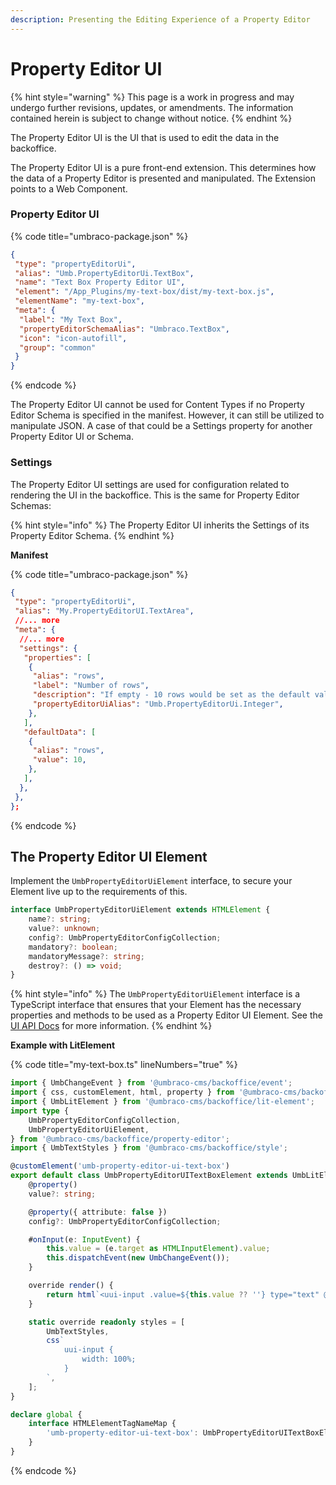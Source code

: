 ```yaml
---
description: Presenting the Editing Experience of a Property Editor
---
```


# Property Editor UI

{% hint style="warning" %}
This page is a work in progress and may undergo further revisions, updates, or amendments. The information contained herein is subject to change without notice.
{% endhint %}

The Property Editor UI is the UI that is used to edit the data in the backoffice.

The Property Editor UI is a pure front-end extension. This determines how the data of a Property Editor is presented and manipulated. The Extension points to a Web Component.

### Property Editor UI

{% code title="umbraco-package.json" %}
```json
{
 "type": "propertyEditorUi",
 "alias": "Umb.PropertyEditorUi.TextBox",
 "name": "Text Box Property Editor UI",
 "element": "/App_Plugins/my-text-box/dist/my-text-box.js",
 "elementName": "my-text-box",
 "meta": {
  "label": "My Text Box",
  "propertyEditorSchemaAlias": "Umbraco.TextBox",
  "icon": "icon-autofill",
  "group": "common"
 }
}
```
{% endcode %}

The Property Editor UI cannot be used for Content Types if no Property Editor Schema is specified in the manifest. However, it can still be utilized to manipulate JSON. A case of that could be a Settings property for another Property Editor UI or Schema.

### Settings

The Property Editor UI settings are used for configuration related to rendering the UI in the backoffice. This is the same for Property Editor Schemas:

{% hint style="info" %}
The Property Editor UI inherits the Settings of its Property Editor Schema.
{% endhint %}

**Manifest**

{% code title="umbraco-package.json" %}
```json
{
 "type": "propertyEditorUi",
 "alias": "My.PropertyEditorUI.TextArea",
 //... more
 "meta": {
  //... more
  "settings": {
   "properties": [
    {
     "alias": "rows",
     "label": "Number of rows",
     "description": "If empty - 10 rows would be set as the default value",
     "propertyEditorUiAlias": "Umb.PropertyEditorUi.Integer",
    },
   ],
   "defaultData": [
    {
     "alias": "rows",
     "value": 10,
    },
   ],
  },
 },
};
```
{% endcode %}

## The Property Editor UI Element

Implement the `UmbPropertyEditorUiElement` interface, to secure your Element live up to the requirements of this.

```typescript
interface UmbPropertyEditorUiElement extends HTMLElement {
	name?: string;
	value?: unknown;
	config?: UmbPropertyEditorConfigCollection;
	mandatory?: boolean;
	mandatoryMessage?: string;
	destroy?: () => void;
}
```

{% hint style="info" %}
The `UmbPropertyEditorUiElement` interface is a TypeScript interface that ensures that your Element has the necessary properties and methods to be used as a Property Editor UI Element. See the [UI API Docs](https://apidocs.umbraco.com/v15/ui-api/interfaces/packages_core_property-editor.UmbPropertyEditorUiElement.html) for more information.
{% endhint %}

**Example with LitElement**

{% code title="my-text-box.ts" lineNumbers="true" %}
```typescript
import { UmbChangeEvent } from '@umbraco-cms/backoffice/event';
import { css, customElement, html, property } from '@umbraco-cms/backoffice/external/lit';
import { UmbLitElement } from '@umbraco-cms/backoffice/lit-element';
import type {
	UmbPropertyEditorConfigCollection,
	UmbPropertyEditorUiElement,
} from '@umbraco-cms/backoffice/property-editor';
import { UmbTextStyles } from '@umbraco-cms/backoffice/style';

@customElement('umb-property-editor-ui-text-box')
export default class UmbPropertyEditorUITextBoxElement extends UmbLitElement implements UmbPropertyEditorUiElement {
	@property()
	value?: string;

	@property({ attribute: false })
	config?: UmbPropertyEditorConfigCollection;

	#onInput(e: InputEvent) {
		this.value = (e.target as HTMLInputElement).value;
		this.dispatchEvent(new UmbChangeEvent());
	}

	override render() {
		return html`<uui-input .value=${this.value ?? ''} type="text" @input=${this.#onInput}></uui-input>`;
	}

	static override readonly styles = [
		UmbTextStyles,
		css`
			uui-input {
				width: 100%;
			}
		`,
	];
}

declare global {
	interface HTMLElementTagNameMap {
		'umb-property-editor-ui-text-box': UmbPropertyEditorUITextBoxElement;
	}
}
```
{% endcode %}
